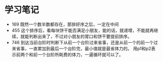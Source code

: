 # 学习笔记

- 169 既然一个数半数都存在，那排好序之后，一定在中间
- 455 这个排序后，看每块饼干能否满足小朋友，能的话，就递增，不能就再继续，就能判断出来了，不过对小朋友的胃口和饼干要提前排序。
- 746 到达当前台阶时判断下从前一个台阶过来省事，还是从前一个的前一个过来省事，一直累加到最后一个台阶完，最小值就是最省体力的。 用p1和p2表示前两个和前一个台阶所耗费的体力，一遍循环就可以了。